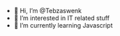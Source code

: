 - 👋 Hi, I’m @Tebzaswenk
- 👀 I’m interested in IT related stuff
- 🌱 I’m currently learning Javascript


<!---
Tebzaswenk/Tebzaswenk is a ✨ special ✨ repository because its `README.md` (this file) appears on your GitHub profile.
You can click the Preview link to take a look at your changes.
--->
